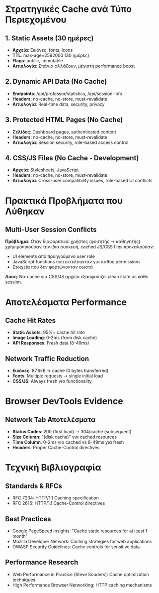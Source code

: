 # Στρατηγικές Cache ανά Τύπο Περιεχομένου

## 1. Static Assets (30 ημέρες)
- **Αρχεία**: Εικόνες, fonts, icons
- **TTL**: max-age=2592000 (30 ημέρες)
- **Flags**: public, immutable
- **Αιτιολογία**: Σπάνια αλλάζουν, μέγιστη performance boost

## 2. Dynamic API Data (No Cache)
- **Endpoints**: /api/professor/statistics, /api/session-info
- **Headers**: no-cache, no-store, must-revalidate
- **Αιτιολογία**: Real-time data, security, privacy

## 3. Protected HTML Pages (No Cache)
- **Σελίδες**: Dashboard pages, authenticated content
- **Headers**: no-cache, no-store, must-revalidate
- **Αιτιολογία**: Session security, role-based access control

## 4. CSS/JS Files (No Cache - Development)
- **Αρχεία**: Stylesheets, JavaScript
- **Headers**: no-cache, no-store, must-revalidate
- **Αιτιολογία**: Cross-user compatibility issues, role-based UI conflicts

# Πρακτικά Προβλήματα που Λύθηκαν

## Multi-User Session Conflicts
**Πρόβλημα**: Όταν διαφορετικοί χρήστες (φοιτητής → καθηγητής) χρησιμοποιούσαν την ίδια συσκευή, cached JS/CSS files προκαλούσαν:
- UI elements από προηγούμενο user role
- JavaScript functions που εκτελούνταν για λάθος permissions
- Στοιχεία που δεν φορτώνονταν σωστά

**Λύση**: No-cache για CSS/JS αρχεία εξασφαλίζει clean state σε κάθε session.

# Αποτελέσματα Performance

## Cache Hit Rates
- **Static Assets**: 95%+ cache hit rate
- **Image Loading**: 0-2ms (from disk cache)
- **API Responses**: Fresh data (8-49ms)

## Network Traffic Reduction
- **Εικόνες**: 87.6kB → cache (0 bytes transferred)
- **Fonts**: Multiple requests → single initial load
- **CSS/JS**: Always fresh για functionality

# Browser DevTools Evidence

## Network Tab Αποτελέσματα
- **Status Codes**: 200 (first load) → 304/cache (subsequent)
- **Size Column**: "(disk cache)" για cached resources
- **Time Column**: 0-2ms για cached vs 8-49ms για fresh
- **Headers**: Proper Cache-Control directives

# Τεχνική Βιβλιογραφία

## Standards & RFCs
- RFC 7234: HTTP/1.1 Caching specification
- RFC 2616: HTTP/1.1 Cache-Control directives

## Best Practices
- Google PageSpeed Insights: "Cache static resources for at least 1 month"
- Mozilla Developer Network: Caching strategies for web applications
- OWASP Security Guidelines: Cache controls for sensitive data

## Performance Research
- Web Performance in Practice (Steve Souders): Cache optimization techniques
- High Performance Browser Networking: HTTP caching mechanisms
